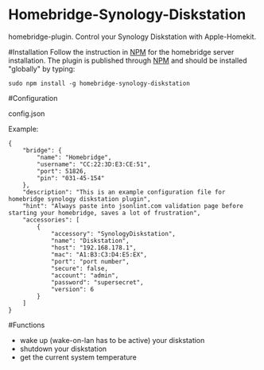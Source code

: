 # Homebridge-Synology-Diskstation
homebridge-plugin. Control your Synology Diskstation with Apple-Homekit.

#Installation
Follow the instruction in [NPM](https://www.npmjs.com/package/homebridge) for the homebridge server installation. The plugin is published through [NPM](https://www.npmjs.com/package/homebridge-synology-diskstation) and should be installed "globally" by typing:

    sudo npm install -g homebridge-synology-diskstation

#Configuration

config.json

Example:

    {
        "bridge": {
            "name": "Homebridge",
            "username": "CC:22:3D:E3:CE:51",
            "port": 51826,
            "pin": "031-45-154"
        },
        "description": "This is an example configuration file for homebridge synology diskstation plugin",
        "hint": "Always paste into jsonlint.com validation page before starting your homebridge, saves a lot of frustration",
        "accessories": [
            {
                "accessory": "SynologyDiskstation",
                "name": "Diskstation",
                "host": "192.168.178.1",
                "mac": "A1:B3:C3:D4:E5:EX",
                "port": "port number",
                "secure": false,
                "account": "admin",
                "password": "supersecret",
                "version": 6
            }
        ]
    }

#Functions
- wake up (wake-on-lan has to be active) your diskstation
- shutdown your diskstation
- get the current system temperature
